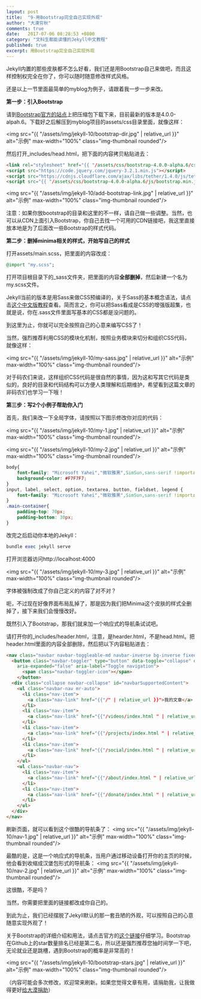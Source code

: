 ```yaml
---
layout: post
title:  "9-用Bootstrap完全自己实现外观"
author: "大漠穷秋"
comments: true
date:   2017-07-06 08:28:53 +0800
category: "文科生都能读懂的Jekyll中文教程"
published: true
excerpt: 用Bootstrap完全自己实现外观
---
```

Jekyll内置的那些皮肤都不怎么好看，我们还是用Bootstrap自己来做吧，而且这样控制权完全在你了，你可以随时随意修改样式风格。

还是以上一节里面最简单的myblog为例子，请跟着我一步一步来改。

<strong>第一步：引入Bootstrap</strong>

请到<a href="https://v4-alpha.getbootstrap.com/" taraget="_blank">Bootstrap官方的站点</a>上把压缩包下载下来，目前最新的版本是4.0.0-alpah.6。下载好之后解压到myblog项目的assets/css目录里面，就像这样：

<img src="{{ "/assets/img/jekyll-10/bootstrap-dir.jpg" | relative_url }}" alt="示例" max-width="100%" class="img-thumbnail rounded"/>

然后打开_includes/head.html，把下面的内容拷贝粘贴进去：

```html
<link rel="stylesheet" href="{{ "/assets/css/bootstrap-4.0.0-alpha.6/css/bootstrap.min.css" | relative_url }}">
<script src="https://code.jquery.com/jquery-3.2.1.min.js"></script>
<script src="https://cdnjs.cloudflare.com/ajax/libs/tether/1.4.0/js/tether.min.js"></script>
<script src="{{ "/assets/css/bootstrap-4.0.0-alpha.6/js/bootstrap.min.js" | relative_url }}"></script>
```

<img src="{{ "/assets/img/jekyll-10/add-bootstrap-link.jpg" | relative_url }}" alt="示例" max-width="100%" class="img-thumbnail rounded"/>

注意：如果你放bootstrap的目录和这里的不一样，请自己做一些调整。当然，也可以从CDN上面引入Bootstrap，你自己去找一个可用的CDN链接吧，我这里直接放本地是为了后面改一些Bootstrap的样式代码。

<strong>第二步：删掉minima相关的样式，开始写自己的样式</strong>

打开assets/main.scss，把里面的内容改成：

```ruby
@import "my.scss";
```

打开项目根目录下的_sass文件夹，把里面的内容<strong>全部删掉</strong>，然后新建一个名为my.scss文件。

Jekyll当前的版本是用Sass来做CSS预编译的，关于Sass的基本概念语法，请点击<a href="http://sass.bootcss.com/" target="_blank">这个中文版教程</a>查看。简而言之，你可以把Sass看成是CSS的增强版超集，也就是说，你在.sass文件里面写基本的CSS都是没问题的。

到这里为止，你就可以完全按照自己的心意来编写CSS了！

当然，强烈推荐利用CSS的模块化机制，按照业务模块来切分和组织CSS代码，就像这样：

<img src="{{ "/assets/img/jekyll-10/my-sass.jpg" | relative_url }}" alt="示例" max-width="100%" class="img-thumbnail rounded"/>

对于码农们来说，这样组织CSS代码是很自然的事情，因为这和写其它代码是类似的，良好的目录和代码结构可以方便人类理解和后期维护，希望看到这篇文章的非码农们也学习一下哦！

<strong>第三步：写2个小例子帮助你入门</strong>

首先，我们来改一下全局字体，请按照以下图示修改你对应的代码：

<img src="{{ "/assets/img/jekyll-10/my-1.jpg" | relative_url }}" alt="示例" max-width="100%" class="img-thumbnail rounded"/>

<img src="{{ "/assets/img/jekyll-10/my-2.jpg" | relative_url }}" alt="示例" max-width="100%" class="img-thumbnail rounded"/>

```css
body{
    font-family: "Microsoft Yahei","微软雅黑",SimSun,sans-serif !important; 
    background-color: #F7F7F7;
}
input, label, select, option, textarea, button, fieldset, legend { 
    font-family: "Microsoft Yahei","微软雅黑",SimSun,sans-serif !important;
}
.main-container{
    padding-top: 70px;
    padding-bottom: 30px;
}
```

改完之后启动你本地的Jekyll：

```ruby
bundle exec jekyll serve
```

打开浏览器访问http://localhost:4000

<img src="{{ "/assets/img/jekyll-10/my-3.jpg" | relative_url }}" alt="示例" max-width="100%" class="img-thumbnail rounded"/>

字体被强制改成了你自己定义的内容了对不对？

呃，不过现在好像界面布局乱掉了，那是因为我们把Minima这个皮肤的样式全删掉了，接下来我们会慢慢改好。

既然引入了Bootstrap，那我们就来加一个响应式的导航条试试吧。

请打开你的_includes/header.html，注意，是hearder.html，不是head.html。把header.html里面的内容全部删除，然后把以下内容粘贴进去：

```html
<nav class="navbar navbar-toggleable-md navbar-inverse bg-inverse fixed-top">
  <button class="navbar-toggler" type="button" data-toggle="collapse" data-target="#navbarSupportedContent" aria-controls="navbarSupportedContent"
    aria-expanded="false" aria-label="Toggle navigation">
      <span class="navbar-toggler-icon"></span>
    </button>
  <div class="collapse navbar-collapse" id="navbarSupportedContent">
    <ul class="navbar-nav mr-auto">
      <li class="nav-item">
        <a class="nav-link" href="{{"/" | relative_url }}">我的文章</a>
      </li>
      <li class="nav-item">
        <a class="nav-link" href="{{"/videos/index.html " | relative_url }}">免费视频</a>
      </li>
      <li class="nav-item">
        <a class="nav-link" href="{{"/projects/index.html " | relative_url }}">开源项目</a>
      </li>
      <li class="nav-item">
        <a class="nav-link" href="{{"/social/index.html " | relative_url }}">在线交流</a>
      </li>
    </ul>
    <ul class="navbar-nav">
      <li class="nav-item">
        <a class="nav-link" href="{{"/about/index.html " | relative_url }}">关于我</a>
      </li>
      <li class="nav-item">
        <a class="nav-link" href="{{"/donate/index.html " | relative_url }}">赞助我</a>
      </li>
    </ul>
  </div>
</nav>
```

刷新页面，就可以看到这个很酷的导航条了：
<img src="{{ "/assets/img/jekyll-10/nav-1.jpg" | relative_url }}" alt="示例" max-width="100%" class="img-thumbnail rounded"/>


最酷的是，这是一个响应式的导航条，当用户通过移动设备打开你的主页的时候，他会看到收缩成汉堡包形式的导航条：
<img src="{{ "/assets/img/jekyll-10/nav-2.jpg" | relative_url }}" alt="示例" max-width="100%" class="img-thumbnail rounded"/>

这很酷，不是吗？

当然，你需要把里面的链接都改成你自己的。

到此为止，我们已经摆脱了Jekyll默认的那一套丑陋的外观，可以按照自己的心意随意实现外观了！

关于Bootstrap的详细介绍和用法，请点击官方的<a href="https://v4-alpha.getbootstrap.com/" target="_blank">这个链接</a>仔细学习。Bootstrap在Github上的star数量排名已经是第二名，所以还是强烈推荐您抽时间学一下吧，无论就业还是跳槽，遇到Bootstrap的概率是非常高的！

<img src="{{ "/assets/img/jekyll-10/bootstrap-stars.jpg" | relative_url }}" alt="示例" max-width="100%" class="img-thumbnail rounded"/>


（内容可能会多次修改，欢迎常来刷新。如果您觉得文章有用，请捐助我，让我做得更好<a href="http://ChangfengHu.github.io/donate/index.html">给大漠捐助</a>）